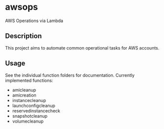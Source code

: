# awsops

AWS Operations via Lambda

## Description

This project aims to automate common operational tasks for AWS accounts.

## Usage

See the individual function folders for documentation.  Currently implemented functions:

* amicleanup
* amicreation
* instancecleanup
* launchconfigcleanup
* reservedinstancecheck
* snapshotcleanup
* volumecleanup
